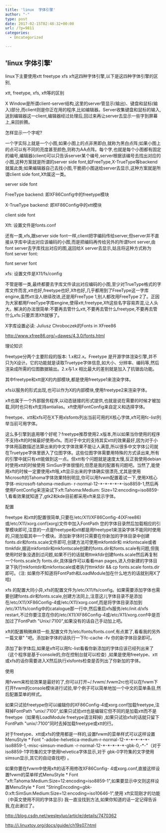 ```yaml
---
title: 'linux  字体引擎'
author: "-"
type: post
date: 2017-02-15T02:48:32+00:00
url: /?p=9811
categories:
  - Uncategorized

---
```

## 'linux  字体引擎'
linux下主要使用xtt freetype xfs xft这四种字体引擎,以下是这四种字体引擎的区别,
  
xtt, freetype, xfs, xft等的区别
  
X Window是所谓client-server结构,这里的server管显示(输出)、键盘和鼠标(输入)部分,而client则是你正在用的程序,比如编辑器。Server收集键盘和鼠标的输入,送到编辑器这一client,编辑器经过处理后,回过来再让server去显示一些字到屏幕上,来回折腾。
  
怎样显示一个字呢?
  
一个字实际上就是一个小图,如果小图上的点非黑即白,就称为黑白点阵;如果小图上的点可以有不同的亮度甚至颜色,则称为AA点阵。每个字,也就是每个小图都有固定的编号,编辑器(client)可以只告诉server某个编号,server根据该编号去找出对应的小图,这种方案就是所谓的server side font,如FreeType,X-TrueType等backend就属此类;如果编辑器自己去找小图,干脆把小图送给server去显示,这种方案就是所谓client side font,Xft属这一类。
  
server side font
  
FreeType backend: 即XF86Config中的freetype模块
  
X-TrueType backend: 即XF86Config中的xtt模块
  
client side font
  
Xft: 设置文件是fonts.conf
  
还有一类,xfs,跟server side font一样,client把字编码传给server,但server并不直接从字库中读出对应该编码的小图,而是把编码再传给另外的所谓font server,由font server去字库找出对应的图,返回给X server去显示,姑且将这种方式称为font server font:
  
font server font
  
xfs: 设置文件是X11/fs/config
  
不管是哪一类,最终都要去字库文件读出对应编码的小图,至少对TrueType格式的字库文件而言,xtt也好,freetype也好,Xft也好,几乎都用到了FreeType这一字库engine,虽然xtt没人继续改进,还是用FreeType 1,别人都改用FreeType 2了。正因为大家都用FreeType字库engine,使得xtt,freetype,Xft这些名字容易弄混,让人头大。解决的办法很简单:不要再去管什么xtt,不要再去管什么freetype,不要再去管什么xfs:只要弄清Xft就够了。

X字库设置必读: Juliusz Chroboczek的Fonts in XFree86
  
http://www.xfree86.org/~dawes/4.3.0/fonts.html


理论知识
  
freetype分两个主要阶段的版本: 1.x和2.x。Freetype 是开源字体渲染引擎,并不只为X设计。它的功能就是读取Truetype字体信息,如大小、分辨率、编码等,然后渲染成所需的位图数据输出。2.x与1.x 相比最大的差别就是加入了抗锯齿功能。
  
其中freetype和xtt是X的内部模块,都是使用freetype1来渲染字体。
  
xfs以服务的形式出现,也可以作为X的内部模块,使用freetype2来渲染字体。
  
xft也属于一个外部服务程序,以动态链接的形式提供,也就是说在需要的时候才被加载,同时也只有xft支持antialias。xft使用FontConfig来自定义和选择字体。
  
freetype、xtt和xfs可在X下用xlsfonts列出当前可用的X核心字体,xft可用fc-list列举当前可用字体。
  
这么多引擎到底用哪个好呢？freetype推荐使用2.x版本,所以如果当你使用的程序不支持xft的时候最好使用xfs。而对于中文的支持其实xtt的效果最好,因为对于小字体用函数描述法算出来的中文字体效果不能让人满意,所以很多中文字体公司就在Truetype字体里嵌入了位图字体。这些位图字体需要用特殊的方式读出来,所有的引擎中就只有xtt能做到这一点。但xtt有个问题就是速度太慢,反正我使用debian时使用xtt的时候使用 SimSun字体很慢的,但愿是我的配置有问题吧。当然了,能使用xft的时候一定要使用xft哦,xft显示出来的字体确实很漂亮,尤其是使用 Microsoft的Tahoma字体效果特别明显,你可以用fvwm配置着试一下,使用X核心字体-microsoft-tahoma-medium- r-normal-12-\*-\*-\*-\*-*-iso8859-1,然后再使用FontConfig来渲染试下xft:Tahoma:Medium: Size=12:encoding=iso8859-1,看看效果就知道了,gtk2和kde目前都采用xft来显示字体。

配置
  
freetype 和xtt的配置很简单,只要在/etc/X11/XF86Config-4(XFree86)或/etc/X11/xorg.conf(xorg)文件中加入FontPath 您的字体目录然后加载相应的引擎模块即可,注意的一点是freetype和xtt都是用freetype1来渲染字体不能同时使用的,只能加载其中一个模块。添加新字体时只需要在你新加的字体目录中创建fonts.dir和fonts.scale文件即可,创建方法可使用mkfontdir和 mkfontscale或者ttmkfdir,据说mkfontdir和mkfontscale创建的fonts.dir和fonts.scale有问题,但我使用时好象没遇到过问题,如果不行的话就用ttmkfdir创建fonts.scale然后再复制一个fonts.scale为 fonts.dir,具体操作可以看看man pages,进入你新建的字体目录下执行mkfontdir和mkfontscale或者执行ttmkfdir && cp fonts.scale fonts.dir即可。（注: 如果你不知道将FontPath和LoadModule加在什么地方的话就别用X了哈) 
  
xfs 的配置大同小异,xfs的配置文件为/etc/X11/fs/config。如果需要添加字体也需要创建fonts.dir和fonts.scale,创建方法同上,注意这儿字体目录不是添加在/etc/X11/XF86Config-4或/etc/X11/xorg.conf,而是将字体目录添加到 /etc/X11/fs/config中的catalogue那一行中,然后重启xfs服务/etc/init.d/xfs restart,不过你要注意在你的/etc/X11/XF86Config-4或/etc/X11/xorg.conf中是否加过了FontPath "Unix/:7100",如果没有的话自己手动加上吧。
  
xft的配置稍微麻烦一些,配置文件为/etc/fonts/fonts.conf,有点累了,看看我的另外一篇文章" "吧。添加新字体的话执行一下fc-cache -fv 你的新字体目录即可。
  
添加了新字体后,如果是xft可以用fc-list看看你新添加的字体应该已经列出来了（这个程序是基于console的,你在控制台就可以检查) ,如果是使用freetype、xtt或xfs的话你需要进入X然后执行xlsfonts检查是否列出了你新加的字体。

使用
  
用fvwm来检验效果是最好的了,你可以打开~/.fvwm/.fvwm2rc也可以在fvwm下打开fvwm的console模块进行试验,举个例子可以简单地加一个中文的菜单条目,然后配置菜单的样式。
  
如果只试验freetype你可以编辑你的XF86Config-4或xorg.conf加载freetype,注释掉FontPath "unix/:7100",如果只试验xtt也是编辑它但不同的是加载xtt而不是freetype（如果有LoadModule freetype请注释掉) ,如果只试验xfs的话就只留下FontPath "unix/:7100"同时去掉加载freetype或xtt的行。
  
对于freetype、xtt或xfs的使用都是一样的,设置fvwm的菜单样式可以这样设置MenuStyle \* Font "-adobe-helvetica-medium-r-normal-12-\*-\*-\*-\*-\*-iso8859-1,-misc-simsun-medium -r-normal-12-\*-\*-\*-\*-\*-gbk-0,-\*-"（对于iso8859-1字符集的文字使用helvetica字体显示,对于 gbk-0字符集的文字使用simsun显示,其它的自动查找吧) 。
  
如果你要在fvwm中使用xft的话不用修改XF86Config- 4或xorg.conf,直接这样设置fvwm的菜单样式MenuStyle \* Font "xft:Tahoma:Medium:Size=12:encoding=iso8859-1",如果要显示中文则这样设置MenuStyle \* Font "StringEncoding=gbk-0:xft:SimSun:Medium:Size=12:encoding=iso10646-1",使用 xft实现刚才的功能（中英文使用不同的字体显示) 我一直没找到方法,如果你知道的话一定记得告诉我,在此谢过了。

http://blog.csdn.net/wesleyluo/article/details/7470362

http://i.linuxtoy.org/docs/guide/ch19s07.html
